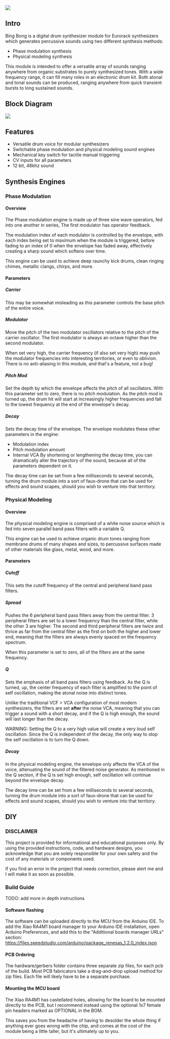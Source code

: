 [<img src="photo.png">](https://github.com/GlobalSequence/bing-bong/blob/master/photo.png)

## Intro

Bing Bong is a digital drum synthesizer module for Eurorack synthesizers which generates percussive sounds using two different synthesis methods:

- Phase modulation synthesis
- Physical modeling synthesis

This module is intended to offer a versatile array of sounds ranging anywhere from organic substrates to purely synthesized tones. With a wide frequency range, it can fill many roles in an electronic drum kit. Both atonal and tonal sounds can be produced, ranging anywhere from quick transient bursts to long sustained sounds. 

## Block Diagram

[<img src="block_diagram.png">](https://github.com/GlobalSequence/bing-bong/blob/master/block_diagram.png)

## Features
- Versatile drum voice for modular synthesizers
- Switchable phase modulation and physical modeling sound engines
- Mechanical key switch for tactile manual triggering
- CV inputs for all parameters
- 12 bit, 48khz sound

## Synthesis Engines 
### Phase Modulation
#### Overview
The Phase modulation engine is made up of three sine wave operators, fed into one another in series, The first modulator has operator feedback.

The modulation index of each modulator is controlled by the envelope, with each index being set to maximum when the module is triggered, before fading to an index of 0 when the envelope has faded away, effectively creating a sharp sound which softens over time. 

This engine can be used to achieve deep raunchy kick drums, clean ringing chimes, metallic clangs, chirps, and more.
#### Parameters
##### Carrier 
This may be somewhat misleading as this parameter controls the base pitch of the entire voice. 
##### Modulator
Move the pitch of the two modulator oscillators relative to the pitch of the carrier oscillator. The first modulator is always an octave higher than the second modulator. 

When set very high, the carrier frequency (if also set very high) may push the modulator frequencies into interesting territories, or even to oblivion. There is no anti-aliasing in this module, and that's a feature, not a bug! 
##### Pitch Mod
Set the depth by which the envelope affects the pitch of all oscillators. With this parameter set to zero, there is no pitch modulation. As the pitch mod is turned up, the drum hit will start at increasingly higher frequencies and fall to the lowest frequency at the end of the envelope's decay.
##### Decay
Sets the decay time of the envelope. The envelope modulates these other parameters in the engine:
- Modulation index
- Pitch modulation amount
- Internal VCA
By shortening or lengthening the decay time, you can dramatically alter the trajectory of the sound, because all of the parameters dependent on it.

The decay time can be set from a few milliseconds to several seconds, turning the drum module into a sort of faux-drone that can be used for effects and sound scapes, should you wish to venture into that territory.

### Physical Modeling
#### Overview
The physical modeling engine is comprised of a white noise source which is fed into seven parallel band pass filters with a variable Q. 

This engine can be used to achieve organic drum tones ranging from membrane drums of many shapes and sizes, to percussive surfaces made of other materials like glass, metal, wood, and more. 
#### Parameters
##### Cutoff
This sets the cutoff frequency of the central and peripheral band pass filters. 
##### Spread
Pushes the 6 peripheral band pass filters away from the central filter. 3 peripheral filters are set to a lower frequency than the central filter, while the other 3 are higher. The second and third peripheral filters are twice and thrice as far from the central filter as the first on both the higher and lower end, meaning that the filters are always evenly spaced on the frequency spectrum.

When this parameter is set to zero, all of the filters are at the same frequency. 
##### Q
Sets the emphasis of all band pass filters using feedback. As the Q is turned, up, the center frequency of each filter is amplified to the point of self oscillation, making the atonal noise into distinct tones. 

Unlike the traditional VCF > VCA configuration of most modern synthesizers, the filters are set **after** the noise VCA, meaning that you can trigger a sound with a short decay, and if the Q is high enough, the sound will last longer than the decay.

WARNING: Setting the Q to a very high value will create a very loud self oscillation. Since the Q is independent of the decay, the only way to stop the self oscillation is to turn the Q down.
##### Decay
In the physical modeling engine, the envelope only affects the VCA of the voice, attenuating the sound of the filtered noise generator. As mentioned in the Q section, if the Q is set high enough, self oscillation will continue beyond the envelope decay. 

The decay time can be set from a few milliseconds to several seconds, turning the drum module into a sort of faux-drone that can be used for effects and sound scapes, should you wish to venture into that territory.

## DIY
### DISCLAIMER
This project is provided for informational and educational purposes only. By using the provided instructions, code, and hardware designs, you acknowledge that you are solely responsible for your own safety and the cost of any materials or components used.

If you find an error in the project that needs correction, please alert me and I will make it as soon as possible. 
### Build Guide
TODO: add more in depth instructions
#### Software flashing
The software can be uploaded directly to the MCU from the Arduino IDE. To add the Xiao RA4M1 board manager to your Arduino IDE installation, open Arduino Preferences, and add this to the "Additional boards manager URLs" section: https://files.seeedstudio.com/arduino/package_renesas_1.2.0_index.json
#### PCB Ordering
The hardware/gerbers folder contains three separate zip files, for each pcb of the build. Most PCB fabricators take a drag-and-drop upload method for zip files. Each file will likely have to be a separate purchase. 
#### Mounting the MCU board
The Xiao RA4M1 has castellated holes, allowing for the board to be mounted directly to the PCB, but I recommend instead using the optional 1x7 female pin headers marked as OPTIONAL in the BOM. 

This saves you from the headache of having to desolder the whole thing if anything ever goes wrong with the chip, and comes at the cost of the module being a little taller, but it's ultimately up to you. 